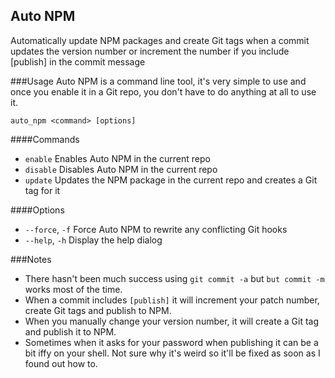 Auto NPM
--------

Automatically update NPM packages and create Git tags when a commit updates the version number or increment the number if you include [publish] in the commit message

###Usage
Auto NPM is a command line tool, it's very simple to use and once you enable it in a Git repo, you don't have to do anything at all to use it.
```
auto_npm <command> [options]
```

####Commands
- `enable` Enables Auto NPM in the current repo
- `disable` Disables Auto NPM in the current repo
- `update` Updates the NPM package in the current repo and creates a Git tag for it

####Options
- `--force`, `-f` Force Auto NPM to rewrite any conflicting Git hooks
- `--help`, `-h` Display the help dialog


###Notes
- There hasn't been much success using `git commit -a` but `but commit -m` works most of the time.
- When a commit includes `[publish]` it will increment your patch number, create Git tags and publish to NPM.
- When you manually change your version number, it will create a Git tag and publish it to NPM.
- Sometimes when it asks for your password when publishing it can be a bit iffy on your shell. Not sure why it's weird so it'll be fixed as soon as I found out how to.
